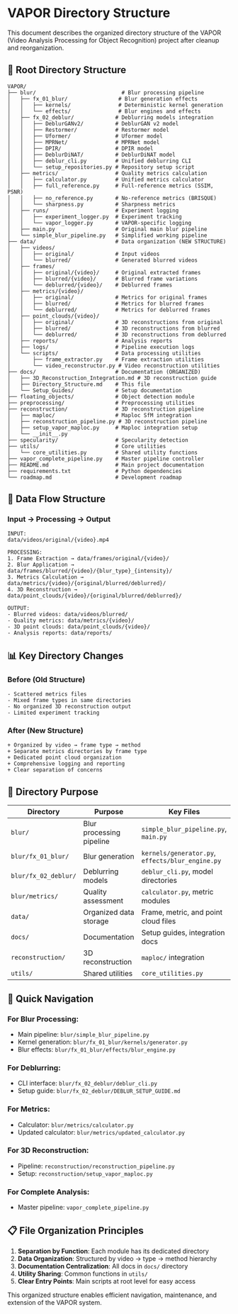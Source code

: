 # VAPOR Directory Structure

This document describes the organized directory structure of the VAPOR (Video Analysis Processing for Object Recognition) project after cleanup and reorganization.

## 📁 **Root Directory Structure**

```
VAPOR/
├── blur/                           # Blur processing pipeline
│   ├── fx_01_blur/                # Blur generation effects
│   │   ├── kernels/               # Deterministic kernel generation
│   │   └── effects/               # Blur engines and effects
│   ├── fx_02_deblur/             # Deblurring models integration
│   │   ├── DeblurGANv2/          # DeblurGAN v2 model
│   │   ├── Restormer/            # Restormer model
│   │   ├── Uformer/              # Uformer model
│   │   ├── MPRNet/               # MPRNet model
│   │   ├── DPIR/                 # DPIR model
│   │   ├── DeblurDiNAT/          # DeblurDiNAT model
│   │   ├── deblur_cli.py         # Unified deblurring CLI
│   │   └── setup_repositories.py # Repository setup script
│   ├── metrics/                  # Quality metrics calculation
│   │   ├── calculator.py         # Unified metrics calculator
│   │   ├── full_reference.py     # Full-reference metrics (SSIM, PSNR)
│   │   ├── no_reference.py       # No-reference metrics (BRISQUE)
│   │   └── sharpness.py          # Sharpness metrics
│   ├── runs/                     # Experiment logging
│   │   ├── experiment_logger.py  # Experiment tracking
│   │   └── vapor_logger.py       # VAPOR-specific logging
│   ├── main.py                   # Original main blur pipeline
│   └── simple_blur_pipeline.py   # Simplified working pipeline
├── data/                         # Data organization (NEW STRUCTURE)
│   ├── videos/
│   │   ├── original/             # Input videos
│   │   └── blurred/              # Generated blurred videos
│   ├── frames/
│   │   ├── original/{video}/     # Original extracted frames
│   │   ├── blurred/{video}/      # Blurred frame variations
│   │   └── deblurred/{video}/    # Deblurred frames
│   ├── metrics/{video}/
│   │   ├── original/             # Metrics for original frames
│   │   ├── blurred/              # Metrics for blurred frames
│   │   └── deblurred/            # Metrics for deblurred frames
│   ├── point_clouds/{video}/
│   │   ├── original/             # 3D reconstructions from original
│   │   ├── blurred/              # 3D reconstructions from blurred
│   │   └── deblurred/            # 3D reconstructions from deblurred
│   ├── reports/                  # Analysis reports
│   ├── logs/                     # Pipeline execution logs
│   └── scripts/                  # Data processing utilities
│       ├── frame_extractor.py    # Frame extraction utilities
│       └── video_reconstructor.py # Video reconstruction utilities
├── docs/                         # Documentation (ORGANIZED)
│   ├── 3D_Reconstruction_Integration.md # 3D reconstruction guide
│   ├── Directory_Structure.md    # This file
│   └── Setup_Guides/             # Setup documentation
├── floating_objects/             # Object detection module
├── preprocessing/                # Preprocessing utilities
├── reconstruction/               # 3D reconstruction pipeline
│   ├── maploc/                   # Maploc SfM integration
│   ├── reconstruction_pipeline.py # 3D reconstruction pipeline
│   ├── setup_vapor_maploc.py     # Maploc integration setup
│   └── __init__.py
├── specularity/                  # Specularity detection
├── utils/                        # Core utilities
│   └── core_utilities.py         # Shared utility functions
├── vapor_complete_pipeline.py    # Master pipeline controller
├── README.md                     # Main project documentation
├── requirements.txt              # Python dependencies
└── roadmap.md                    # Development roadmap
```

## 🔄 **Data Flow Structure**

### **Input → Processing → Output**

```
INPUT:
data/videos/original/{video}.mp4

PROCESSING:
1. Frame Extraction → data/frames/original/{video}/
2. Blur Application → data/frames/blurred/{video}/{blur_type}_{intensity}/
3. Metrics Calculation → data/metrics/{video}/{original/blurred/deblurred}/
4. 3D Reconstruction → data/point_clouds/{video}/{original/blurred/deblurred}/

OUTPUT:
- Blurred videos: data/videos/blurred/
- Quality metrics: data/metrics/{video}/
- 3D point clouds: data/point_clouds/{video}/
- Analysis reports: data/reports/
```

## 📊 **Key Directory Changes**

### **Before (Old Structure)**

```
- Scattered metrics files
- Mixed frame types in same directories
- No organized 3D reconstruction output
- Limited experiment tracking
```

### **After (New Structure)**

```
+ Organized by video → frame type → method
+ Separate metrics directories by frame type
+ Dedicated point cloud organization
+ Comprehensive logging and reporting
+ Clear separation of concerns
```

## 🎯 **Directory Purpose**

| Directory            | Purpose                  | Key Files                                        |
| -------------------- | ------------------------ | ------------------------------------------------ |
| `blur/`              | Blur processing pipeline | `simple_blur_pipeline.py`, `main.py`             |
| `blur/fx_01_blur/`   | Blur generation          | `kernels/generator.py`, `effects/blur_engine.py` |
| `blur/fx_02_deblur/` | Deblurring models        | `deblur_cli.py`, model directories               |
| `blur/metrics/`      | Quality assessment       | `calculator.py`, metric modules                  |
| `data/`              | Organized data storage   | Frame, metric, and point cloud files             |
| `docs/`              | Documentation            | Setup guides, integration docs                   |
| `reconstruction/`    | 3D reconstruction        | `maploc/` integration                            |
| `utils/`             | Shared utilities         | `core_utilities.py`                              |

## 🚀 **Quick Navigation**

### **For Blur Processing:**

- Main pipeline: `blur/simple_blur_pipeline.py`
- Kernel generation: `blur/fx_01_blur/kernels/generator.py`
- Blur effects: `blur/fx_01_blur/effects/blur_engine.py`

### **For Deblurring:**

- CLI interface: `blur/fx_02_deblur/deblur_cli.py`
- Setup guide: `blur/fx_02_deblur/DEBLUR_SETUP_GUIDE.md`

### **For Metrics:**

- Calculator: `blur/metrics/calculator.py`
- Updated calculator: `blur/metrics/updated_calculator.py`

### **For 3D Reconstruction:**

- Pipeline: `reconstruction/reconstruction_pipeline.py`
- Setup: `reconstruction/setup_vapor_maploc.py`

### **For Complete Analysis:**

- Master pipeline: `vapor_complete_pipeline.py`

## 📋 **File Organization Principles**

1. **Separation by Function**: Each module has its dedicated directory
2. **Data Organization**: Structured by video → type → method hierarchy
3. **Documentation Centralization**: All docs in `docs/` directory
4. **Utility Sharing**: Common functions in `utils/`
5. **Clear Entry Points**: Main scripts at root level for easy access

This organized structure enables efficient navigation, maintenance, and extension of the VAPOR system.
